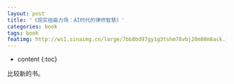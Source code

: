 ```yaml
---
layout: post
title: '《现实扭曲力场：AI时代的律师智慧》'
categories: book
tags: book
featimg: http://ws1.sinaimg.cn/large/7bb8bd97gy1g3tshm78vbj20m80m8ack.jpg
---
```


* content
{:toc}

比较新的书。